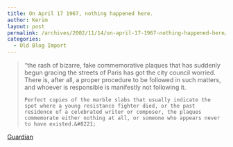 ```yaml
---
title: On April 17 1967, nothing happened here.
author: Kerim
layout: post
permalink: /archives/2002/11/14/on-april-17-1967-nothing-happened-here/
categories:
  - Old Blog Import
---
```


>   &#8220;the rash of bizarre, fake commemorative plaques that has suddenly begun gracing the streets of Paris has got the city council worried. There is, after all, a proper procedure to be followed in such matters, and whoever is responsible is manifestly not following it. 
>   
>   
>     Perfect copies of the marble slabs that usually indicate the spot where a young resistance fighter died, or the past residence of a celebrated writer or composer, the plaques commemorate either nothing at all, or someone who appears never to have existed.&#8221;
>   


<a href="http://www.guardian.co.uk/international/story/0,3604,839313,00.html" onclick="_gaq.push(['_trackEvent', 'outbound-article', 'http://www.guardian.co.uk/international/story/0,3604,839313,00.html', 'Guardian']);" >Guardian</a>

